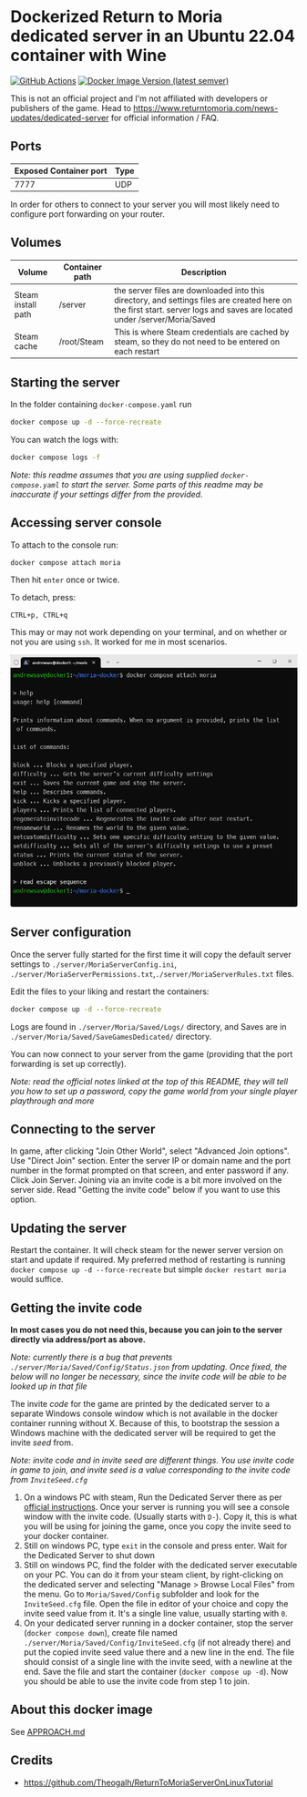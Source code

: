 # Dockerized Return to Moria dedicated server in an Ubuntu 22.04 container with Wine

[![GitHub Actions](https://github.com/AndrewSav/moria-docker/actions/workflows/main.yml/badge.svg)](https://github.com/AndrewSav/moria-docker/actions)
[![Docker Image Version (latest semver)](https://img.shields.io/docker/v/andrewsav/moria?sort=semver)](https://hub.docker.com/r/andrewsav/moria/tags)

This is not an official project and I'm not affiliated with developers or publishers of the game. Head to https://www.returntomoria.com/news-updates/dedicated-server for official information / FAQ.

## Ports


| Exposed Container port | Type |
| ------------------------ | ------ |
| 7777                | UDP  |

In order for others to connect to your server you will most likely need to configure port forwarding on your router.

## Volumes


| Volume             | Container path              | Description                             |
| -------------------- | ----------------------------- | ----------------------------------------- |
| Steam install path | /server   | the server files are downloaded into this directory, and settings files are created here on the first start. server logs and saves are located under /server/Moria/Saved |
| Steam cache | /root/Steam | This is where Steam credentials are cached by steam, so they do not need to be entered on each restart |

## Starting the server

In the folder containing `docker-compose.yaml` run

```bash
docker compose up -d --force-recreate
```

You can watch the logs with:

```bash
docker compose logs -f
```

*Note: this readme assumes that you are using supplied `docker-compose.yaml` to start the server. Some parts of this readme may be inaccurate if your settings differ from the provided.*

## Accessing server console

To attach to the console run:

```
docker compose attach moria
```

Then hit `enter` once or twice.

To detach, press:

```
CTRL+p, CTRL+q
```

This may or may not work depending on your terminal, and on whether or not you are using `ssh`. It worked for me in most scenarios.

![ds01](images/ds01.png)

## Server configuration

Once the server fully started for the first time it will copy the default server settings to `./server/MoriaServerConfig.ini`, `./server/MoriaServerPermissions.txt`,`./server/MoriaServerRules.txt` files.

Edit the files to your liking and restart the containers:

```bash
docker compose up -d --force-recreate
```

Logs are found in `./server/Moria/Saved/Logs/` directory, and Saves are in `./server/Moria/Saved/SaveGamesDedicated/` directory.

You can now connect to your server from the game (providing that the port forwarding is set up correctly).

*Note: read the official notes linked at the top of this README, they will tell you how to set up a password, copy the game world from your single player playthrough and more*

## Connecting to the server

In game, after clicking "Join Other World", select "Advanced Join options". Use "Direct Join" section. Enter the server IP or domain name and the port number in the format prompted on that screen, and enter password if any. Click Join Server. Joining via an invite code is a bit more involved on the server side. Read "Getting the invite code" below if you want to use this option.

## Updating the server

Restart the container. It will check steam for the newer server version on start and update if required. My preferred method of restarting is running `docker compose up -d --force-recreate` but simple `docker restart moria` would suffice. 

## Getting the invite code

**In most cases you do not need this, because you can join to the server directly via address/port as above.**

*Note: currently there is a bug that prevents `./server/Moria/Saved/Config/Status.json` from updating. Once fixed, the below will no longer be necessary, since the invite code will be able to be looked up in that file*

The invite *code* for the game are printed by the dedicated server to a separate Windows console window which is not available in the docker container running without X. Because of this, to bootstrap the session a Windows machine with the dedicated server will be required to get the invite *seed* from.

*Note: invite code and in invite seed are different things. You use invite code in game to join, and invite seed is a value corresponding to the invite code from `InviteSeed.cfg`*

1. On a windows PC with steam, Run the Dedicated Server there as per [official instructions](https://www.returntomoria.com/news-updates/dedicated-server). Once your server is running you will see a console window with the invite code. (Usually starts with `D-`). Copy it, this is what you will be using for joining the game, once you copy the invite seed to your docker container.
2. Still on windows PC, type `exit` in the console and press enter. Wait for the Dedicated Server to shut down
3. Still on windows PC, find the folder with the dedicated server executable on your PC. You can do it from your steam client, by right-clicking on the dedicated server and selecting "Manage > Browse Local Files" from the menu. Go to `Moria/Saved/Config` subfolder and look for the `InviteSeed.cfg` file. Open the file in editor of your choice and copy the invite seed value from it. It's a single line value, usually starting with `0`.
4. On your dedicated server running in a docker container, stop the server (`docker compose down`), create file named `./server/Moria/Saved/Config/InviteSeed.cfg` (if not already there) and put the copied invite seed value there and a new line in the end. The file should consist of a single line with the invite seed, with a newline at the end. Save the file and start the container (`docker compose up -d`). Now you should be able to use the invite code from step 1 to join.

## About this docker image

See [APPROACH.md](APPROACH.md)

## Credits

- https://github.com/Theogalh/ReturnToMoriaServerOnLinuxTutorial
